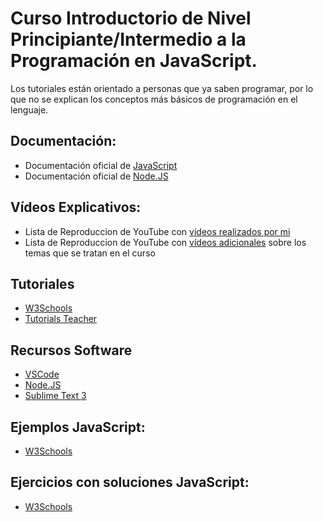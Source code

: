 # Curso Introductorio de Nivel Principiante/Intermedio a la Programación en JavaScript. 

Los tutoriales están orientado a personas que ya saben programar, por lo que no se explican los conceptos más básicos de programación en el lenguaje.

## Documentación:
- Documentación oficial de [JavaScript](https://www.javascript.com)
- Documentación oficial de [Node.JS]( https://nodejs.org/es/docs/)

## Vídeos Explicativos:
- Lista de Reproduccion de YouTube con [vídeos realizados por mi](https://youtube.com/playlist?list=PLiMesnCG0J7yMAVkmXfeg2nyovnzuuElt) 
- Lista de Reproduccion de YouTube con [vídeos adicionales](https://youtube.com/playlist?list=PLiMesnCG0J7xx_b42PQyYO0Td_vNTq4aP) sobre los temas que se tratan en el curso
## Tutoriales
- [W3Schools](https://www.w3schools.com/js/default.asp)
- [Tutorials Teacher](https://www.tutorialsteacher.com/javascript)



## Recursos Software
- [VSCode](https://code.visualstudio.com)
- [Node.JS](https://nodejs.org/es/)
- [Sublime Text 3](https://www.sublimetext.com/3)

## Ejemplos JavaScript:
- [W3Schools](https://www.w3schools.com/js/js_examples.asp)

## Ejercicios con soluciones JavaScript:
- [W3Schools](https://www.w3schools.com/js/js_exercises.asp)

